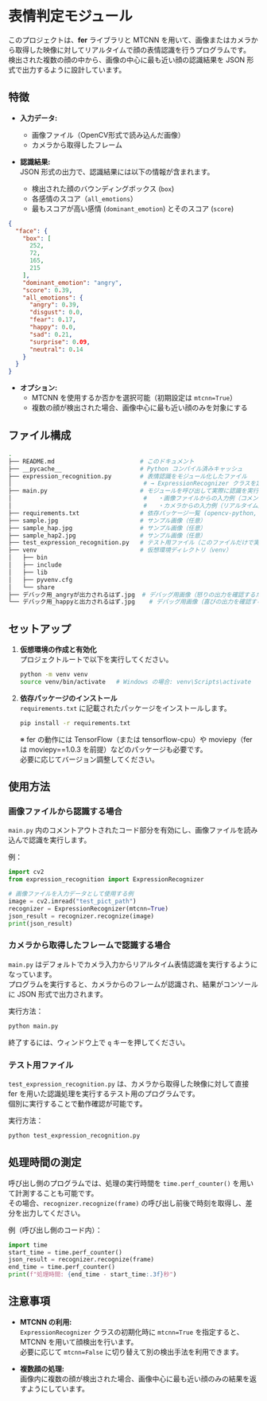 # 表情判定モジュール

このプロジェクトは、**fer** ライブラリと MTCNN を用いて、画像またはカメラから取得した映像に対してリアルタイムで顔の表情認識を行うプログラムです。  
検出された複数の顔の中から、画像の中心に最も近い顔の認識結果を JSON 形式で出力するように設計しています。

## 特徴

- **入力データ:**  
  - 画像ファイル（OpenCV形式で読み込んだ画像）  
  - カメラから取得したフレーム

- **認識結果:**  
  JSON 形式の出力で、認識結果には以下の情報が含まれます。  
  - 検出された顔のバウンディングボックス (`box`)
  - 各感情のスコア（`all_emotions`）
  - 最もスコアが高い感情 (`dominant_emotion`) とそのスコア (`score`)

```json
{
  "face": {
    "box": [
      252,
      72,
      165,
      215
    ],
    "dominant_emotion": "angry",
    "score": 0.39,
    "all_emotions": {
      "angry": 0.39,
      "disgust": 0.0,
      "fear": 0.17,
      "happy": 0.0,
      "sad": 0.21,
      "surprise": 0.09,
      "neutral": 0.14
    }
  }
}
```

- **オプション:**  
  - MTCNN を使用するか否かを選択可能（初期設定は `mtcnn=True`）
  - 複数の顔が検出された場合、画像中心に最も近い顔のみを対象にする

## ファイル構成

```bash
.
├── README.md                        # このドキュメント
├── __pycache__                      # Python コンパイル済みキャッシュ
├── expression_recognition.py        # 表情認識をモジュール化したファイル  
│                                     # → ExpressionRecognizer クラスを定義  
├── main.py                          # モジュールを呼び出して実際に認識を実行するファイル  
│                                     #   ・画像ファイルからの入力例（コメントアウト済み）  
│                                     #   ・カメラからの入力例（リアルタイム認識）
├── requirements.txt                 # 依存パッケージ一覧 (opencv-python, fer, tensorflow など)
├── sample.jpg                       # サンプル画像（任意）
├── sample_hap.jpg                   # サンプル画像（任意）
├── sample_hap2.jpg                  # サンプル画像（任意）
├── test_expression_recognition.py   # テスト用ファイル（このファイルだけで実行可能）
├── venv                             # 仮想環境ディレクトリ（venv）
│   ├── bin
│   ├── include
│   ├── lib
│   ├── pyvenv.cfg
│   └── share
├── デバック用_angryが出力されるはず.jpg  # デバッグ用画像（怒りの出力を確認するため）
└── デバック用_happyと出力されるはず.jpg    # デバッグ用画像（喜びの出力を確認するため）
```

## セットアップ

1. **仮想環境の作成と有効化**  
    プロジェクトルートで以下を実行してください。
    
    ```bash
    python -m venv venv
    source venv/bin/activate   # Windows の場合: venv\Scripts\activate
    ```
    
2. **依存パッケージのインストール**  
    `requirements.txt` に記載されたパッケージをインストールします。
    
    ```bash
    pip install -r requirements.txt
    ```
    
    ※ fer の動作には TensorFlow（または tensorflow-cpu）や moviepy（fer は moviepy==1.0.3 を前提）などのパッケージも必要です。  
    必要に応じてバージョン調整してください。
    

## 使用方法

### 画像ファイルから認識する場合

`main.py` 内のコメントアウトされたコード部分を有効にし、画像ファイルを読み込んで認識を実行します。

例：

```python
import cv2
from expression_recognition import ExpressionRecognizer

# 画像ファイルを入力データとして使用する例
image = cv2.imread("test_pict_path")
recognizer = ExpressionRecognizer(mtcnn=True)
json_result = recognizer.recognize(image)
print(json_result)
```

### カメラから取得したフレームで認識する場合

`main.py` はデフォルトでカメラ入力からリアルタイム表情認識を実行するようになっています。  
プログラムを実行すると、カメラからのフレームが認識され、結果がコンソールに JSON 形式で出力されます。

実行方法：

```bash
python main.py
```

終了するには、ウィンドウ上で `q` キーを押してください。

### テスト用ファイル

`test_expression_recognition.py` は、カメラから取得した映像に対して直接 fer を用いた認識処理を実行するテスト用のプログラムです。  
個別に実行することで動作確認が可能です。

実行方法：

```bash
python test_expression_recognition.py
```

## 処理時間の測定

呼び出し側のプログラムでは、処理の実行時間を `time.perf_counter()` を用いて計測することも可能です。  
その場合、`recognizer.recognize(frame)` の呼び出し前後で時刻を取得し、差分を出力してください。

例（呼び出し側のコード内）：

```python
import time
start_time = time.perf_counter()
json_result = recognizer.recognize(frame)
end_time = time.perf_counter()
print(f"処理時間: {end_time - start_time:.3f}秒")
```

## 注意事項

* **MTCNN の利用:**  
    `ExpressionRecognizer` クラスの初期化時に `mtcnn=True` を指定すると、MTCNN を用いて顔検出を行います。  
    必要に応じて `mtcnn=False` に切り替えて別の検出手法を利用できます。
    
* **複数顔の処理:**  
    画像内に複数の顔が検出された場合、画像中心に最も近い顔のみの結果を返すようにしています。 
